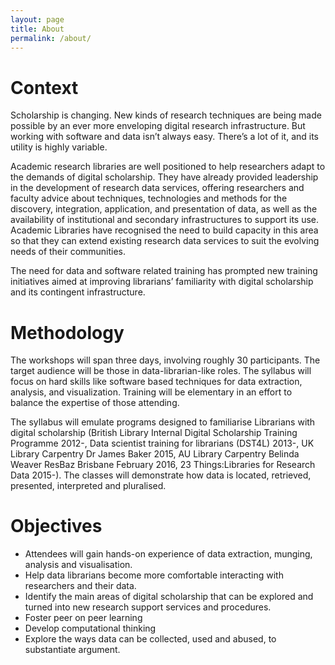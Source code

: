 ```yaml
---
layout: page
title: About
permalink: /about/
---
```


# Context

Scholarship is changing. New kinds of research techniques are being made possible by an ever more enveloping digital research infrastructure. But working with software and data isn’t always easy. There’s a lot of it, and its utility is highly variable.

Academic research libraries are well positioned to help researchers adapt to the demands of digital scholarship. They have already provided leadership in the development of research data services, offering researchers and faculty advice about techniques, technologies and methods for the discovery, integration, application, and presentation of data, as well as the availability of institutional and secondary infrastructures to support its use. Academic Libraries have recognised the need to build capacity in this area so that they can extend existing research data services to suit the evolving needs of their communities.

The need for data and software related training has prompted new training initiatives aimed at improving librarians’ familiarity with digital scholarship and its contingent infrastructure.

# Methodology

The workshops will span three days, involving roughly 30 participants. The target audience will be those in data-librarian-like roles. The syllabus will focus on hard skills like software based techniques for data extraction, analysis, and visualization. Training will be elementary in an effort to balance the expertise of those attending.

The syllabus will emulate programs designed to familiarise Librarians with digital scholarship (British Library Internal Digital Scholarship Training Programme 2012-, Data scientist training for librarians (DST4L) 2013-, UK Library Carpentry Dr James Baker 2015, AU Library Carpentry Belinda Weaver ResBaz Brisbane February 2016, 23 Things:Libraries for Research Data 2015-). The classes will demonstrate how data is located, retrieved, presented, interpreted and pluralised.

# Objectives

* Attendees will gain hands-on experience of data extraction, munging, analysis and visualisation.
* Help data librarians become more comfortable interacting with researchers and their data.
* Identify the main areas of digital scholarship that can be explored and turned into new research support services and procedures.
* Foster peer on peer learning
* Develop computational thinking
* Explore the ways data can be collected, used and abused, to substantiate argument.
